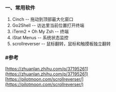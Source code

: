### 一、常用软件

1. Cinch -- 拖动到顶部最大化窗口
1. Go2Shell -- 访达里当前位置打开终端
1. iTerm2 + Oh My Zsh -- 终端
1. iStat Menus -- 系统状态监控
1. scrollreverser -- 鼠标翻转，鼠标和触摸板独立翻转

### #参考

[https://zhuanlan.zhihu.com/p/37195261](https://zhuanlan.zhihu.com/p/37195261)
[https://pilotmoon.com/scrollreverser/](https://pilotmoon.com/scrollreverser/)

